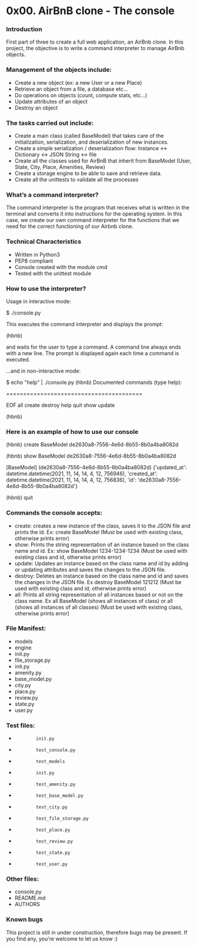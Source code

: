 # 0x00. AirBnB clone - The console

### Introduction
First part of three to create a full web application, an AirBnb clone. In this project, the objective is to write a command interpreter to manage AirBnb objects.


### Management of the objects include:

*    Create a new object (ex: a new User or a new Place)
*    Retrieve an object from a file, a database etc…
*    Do operations on objects (count, compute stats, etc…)
*    Update attributes of an object
*    Destroy an object

### The tasks carried out include:

*    Create a main class (called BaseModel) that takes care of the initialization, serialization, and deserialization of new instances.
*    Create a simple serialization / deserialization flow: Instance <-> Dictionary <-> JSON String <-> file
*    Create all the classes used for AirBnB that inherit from BaseModel (User, State, City, Place, Amenities, Review)
*    Create a storage engine to be able to save and retrieve data.
*    Create all the unittests to validate all the processes

### What’s a command interpreter?
The command interpreter is the program that receives what is written in the terminal and converts it into instructions for the operating system. In this case, we create our own command interpreter for the functions that we need for the correct functioning of our Airbnb clone.

### Technical Characteristics

*    Written in Python3
*    PEP8 compliant
*    Console created with the module cmd
*    Tested with the unittest module

### How to use the interpreter?
Usage in interactive mode:

$ ./console.py

This executes the command interpreter and displays the prompt:

(hbnb)

and waits for the user to type a command. A command line always ends with a new line. The prompt is displayed again each time a command is executed.

...and in non-interactive mode:

$ echo "help" | ./console.py
(hbnb)
Documented commands (type help<topic>):

========================================

EOF  all  create  destroy  help  quit  show  update

(hbnb)

### Here is an example of how to use our console
(hbnb) create BaseModel
de2630a8-7556-4e6d-8b55-8b0a4ba8082d

(hbnb) show BaseModel 
de2630a8-7556-4e6d-8b55-8b0a4ba8082d

[BaseModel] (de2630a8-7556-4e6d-8b55-8b0a4ba8082d) {'updated_at': datetime.datetime(2021, 11, 14, 14, 4, 12, 756946), 'created_at': datetime.datetime(2021, 11, 14, 14, 4, 12, 756836), 'id': 'de2630a8-7556-4e6d-8b55-8b0a4ba8082d'}

(hbnb) quit


### Commands the console accepts:
* create: creates a new instance of the class, saves it to the JSON file and prints the id. Ex: create BaseModel (Must be used with existing class, otherwise prints error)
* show: Prints the string representation of an instance based on the class name and id. Ex: show BaseModel 1234-1234-1234 (Must be used with existing class and id, otherwise prints error)
* update: Updates an instance based on the class name and id by adding or updating attributes and saves the changes to the JSON file.
* destroy: Deletes an instance based on the class name and id and saves the changes in the JSON file. Ex destroy BaseModel 121212 (Must be used with existing class and id, otherwise prints error)
* all: Prints all string representation of all instances based or not on the class name. Ex all BaseModel (shows all instances of class) or all (shows all instances of all classes) (Must be used with existing class, otherwise prints error)

### File Manifest:

*   models
*   engine
*   init.py
*   file_storage.py
*   init.py
*   amenity.py
*   base_model.py
*   city.py
*   place.py
*   review.py
*   state.py
*   user.py

### Test files:

*             init.py
*             test_console.py
*             test_models
*             init.py
*             test_amenity.py
*             test_base_model.py
*             test_city.py
*             test_file_storage.py
*             test_place.py
*             test_review.py
*             test_state.py
*             test_user.py

### Other files:

*   console.py
*   README.md
*   AUTHORS

### Known bugs
This project is still in under construction, therefore bugs may be present. If you find any, you're welcome to let us know :)
